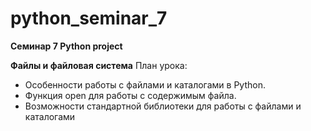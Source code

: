 # python_seminar_7

**Семинар 7 Python project**

**Файлы и файловая система**
План урока:
- Особенности работы с файлами и каталогами в Python.
- Функция open для работы с содержимым файла.
- Возможности стандартной библиотеки для работы с файлами и каталогами

